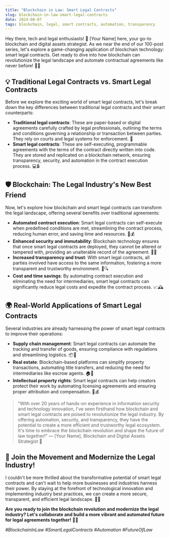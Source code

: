 ```yaml
---
title: "Blockchain in Law: Smart Legal Contracts"
slug: blockchain-in-law-smart-legal-contracts
date: 2024-08-07
tags: blockchain, legal, smart contracts, automation, transparency
---
```


Hey there, tech and legal enthusiasts! 👋 [Your Name] here, your go-to blockchain and digital assets strategist. As we near the end of our 100-post series, let's explore a game-changing application of blockchain technology: smart legal contracts. Get ready to dive into how blockchain can revolutionize the legal landscape and automate contractual agreements like never before! 📝🚀

## 💡 Traditional Legal Contracts vs. Smart Legal Contracts

Before we explore the exciting world of smart legal contracts, let's break down the key differences between traditional legal contracts and their smart counterparts:

- **Traditional legal contracts**: These are paper-based or digital agreements carefully crafted by legal professionals, outlining the terms and conditions governing a relationship or transaction between parties. They rely on courts and legal systems for enforcement. 📜
- **Smart legal contracts**: These are self-executing, programmable agreements with the terms of the contract directly written into code. They are stored and replicated on a blockchain network, ensuring transparency, security, and automation in the contract execution process. 💻🔒

## 🛡️ Blockchain: The Legal Industry's New Best Friend

Now, let's explore how blockchain and smart legal contracts can transform the legal landscape, offering several benefits over traditional agreements:

- **Automated contract execution**: Smart legal contracts can self-execute when predefined conditions are met, streamlining the contract process, reducing human error, and saving time and resources. 🤖💰
- **Enhanced security and immutability**: Blockchain technology ensures that once smart legal contracts are deployed, they cannot be altered or tampered with, providing an unalterable record of the agreement. 📜✅
- **Increased transparency and trust**: With smart legal contracts, all parties involved have access to the same information, fostering a more transparent and trustworthy environment. 🌟🔍
- **Cost and time savings**: By automating contract execution and eliminating the need for intermediaries, smart legal contracts can significantly reduce legal costs and expedite the contract process. 📈🕰️

## 🌍 Real-World Applications of Smart Legal Contracts

Several industries are already harnessing the power of smart legal contracts to improve their operations:

- **Supply chain management**: Smart legal contracts can automate the tracking and transfer of goods, ensuring compliance with regulations and streamlining logistics. 📦🚚
- **Real estate**: Blockchain-based platforms can simplify property transactions, automating title transfers, and reducing the need for intermediaries like escrow agents. 🏠🔑
- **Intellectual property rights**: Smart legal contracts can help creators protect their work by automating licensing agreements and ensuring proper attribution and compensation. 📝💰

> "With over 20 years of hands-on experience in information security and technology innovation, I've seen firsthand how blockchain and smart legal contracts are poised to revolutionize the legal industry. By offering automation, security, and transparency, they have the potential to create a more efficient and trustworthy legal ecosystem. It's time to embrace the blockchain revolution and shape the future of law together!" — [Your Name], Blockchain and Digital Assets Strategist 🚀

## 🎉 Join the Movement and Modernize the Legal Industry!

I couldn't be more thrilled about the transformative potential of smart legal contracts and can't wait to help more businesses and industries harness their power. By staying at the forefront of technological innovation and implementing industry best practices, we can create a more secure, transparent, and efficient legal landscape. 🙌💡

**Are you ready to join the blockchain revolution and modernize the legal industry? Let's collaborate and build a more vibrant and automated future for legal agreements together!** 🤝✨

*#BlockchainInLaw #SmartLegalContracts #Automation #FutureOfLaw*